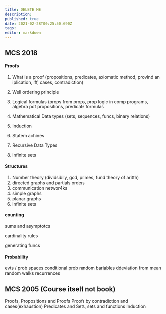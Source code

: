 ```yaml
---
title: DELETE ME
description: 
published: true
date: 2021-02-28T00:25:50.690Z
tags: 
editor: markdown
---
```


## MCS 2018 
#### Proofs
1. What is a proof (propositions, predicates, axiomatic method, provind an iplication, iff, cases, contradiction)

1. Well ordering principle
1. Logical formulas (props from props, prop logic in comp programs, algebra pof propositions, predicate formulas
1. Mathematical Data types (sets, sequences, funcs, binary relations)
1. Induction
1. Statem achines
1. Recursive Data Types
1. infinite sets
#### Structures
1. Number theory (dividsibily, gcd, primes, fund theory of aritth)
1. directed graphs and partials orders
1. communication networ4ks
1. simple graphs
1. planar graphs
1. infinite sets
#### counting
sums and asymptotcs

cardinality rules

generating funcs

#### Probability
evts / prob spaces
conditional prob
random bariables
ddeviation from mean
random walks
recurrences


## MCS 2005 (Course itself not book)
Proofs, Propositions and Proofs
Proofs by contradiction and cases(exhaustion) Predicates and Sets, sets and functions
Induction